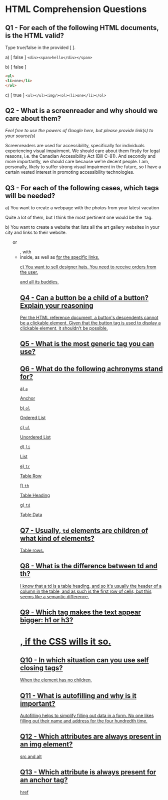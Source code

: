 # HTML Comprehension Questions


## Q1 - For each of the following HTML documents, is the HTML valid?

Type true/false in the provided [ ].

a) [ false ] `<div><span>hello</div></span>`

b) [ false ]

```html
<ul>
<li>one</li>
</ol>
```

c) [ true ] `<ul></ul><img/><ol><li>one</li></ol>`


## Q2 - What is a screenreader and why should we care about them?

_Feel free to use the powers of Google here, but please provide link(s) to your source(s)_

Screenreaders are used for accessibility, specifically for individuals experiencing visual impairment. We should care about them firstly for legal reasons, i.e. the Canadian Accessibility Act (Bill C-81). And secondly and more importantly, we should care because we're decent people. I am, personally, likely to suffer strong visual impairment in the future, so I have a certain vested interest in promoting accessibility technologies.




## Q3 - For each of the following cases, which tags will be needed?

a) You want to create a webpage with the photos from your latest vacation

Quite a lot of them, but I think the most pertinent one would be the <img> tag.

b) You want to create a website that lists all the art gallery websites in your city and links to their website.

<ol> or <ul>, with <li> inside, as well as <a href> for the specific links.

c) You want to sell designer hats. You need to receive orders from the user.

<form> and all its buddies.

## Q4 - Can a button be a child of a button? Explain your reasoning

Per the HTML reference document, a button's descendents cannot be a clickable element. Given that the button tag is used to display a clickable element, it shouldn't be possible.


## Q5 - What is the most generic tag you can use?

<div>


## Q6 - What do the following achronyms stand for?

a) `a`

Anchor

b) `ol`

Ordered List

c) `ul`

Unordered List

d) `li`

List

e) `tr`

Table Row

f) `th`

Table Heading

g) `td`

Table Data

## Q7 - Usually, `td` elements are children of what kind of elements?

Table rows.

## Q8 - What is the difference between td and th?

I know that a td is a table heading, and so it's usually the header of a column in the table, and as such is the first row of cells, but this seems like a semantic difference.

## Q9 - Which tag makes the text appear bigger: h1 or h3?

<h1>, if the CSS wills it so.

## Q10 - In which situation can you use self closing tags?

When the element has no children.

## Q11 - What is autofilling and why is it important?

Autofilling helps to simplify filling out data in a form. No one likes filling out their name and address for the four hundredth time.

## Q12 - Which attributes are always present in an img element?

src and alt

## Q13 - Which attribute is always present for an anchor tag?

href

